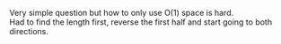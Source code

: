 Very simple question but how to only use O(1) space is hard.\
Had to find the length first, reverse the first half and start going to both directions.
